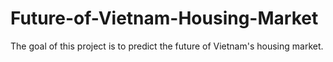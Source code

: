 # Future-of-Vietnam-Housing-Market
The goal of this project is to predict the future of Vietnam's housing market.
